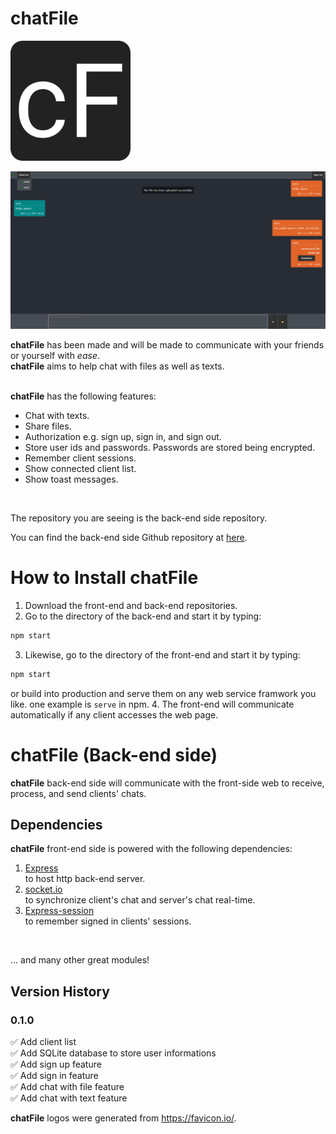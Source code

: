 # chatFile
![logo192.png](/img/logo192.png)
<br>

![front_1.png](/img/front_1.png)
<br>

**chatFile** has been made and will be made to communicate with your friends or yourself with *ease*.  
**chatFile** aims to help chat with files as well as texts.  
<br>

**chatFile** has the following features:
<br>
* Chat with texts.
* Share files.
* Authorization e.g. sign up, sign in, and sign out.
* Store user ids and passwords. Passwords are stored being encrypted.
* Remember client sessions.
* Show connected client list.
* Show toast messages.
<br>

The repository you are seeing is the back-end side repository.  

You can find the back-end side Github repository at [here](https://github.com/dlguswo333/chatFile_front).  

# How to Install chatFile
  1. Download the front-end and back-end repositories.
  2. Go to the directory of the back-end and start it by typing:
  ```bash
  npm start
  ```
  3. Likewise, go to the directory of the front-end and start it by typing:
  ```bash
  npm start
  ```
  or build into production and serve them on any web service framwork you like. one example is ``serve`` in npm. 
  4. The front-end will communicate automatically if any client accesses the web page.

# chatFile (Back-end side)
**chatFile** back-end side will communicate with the front-side web to receive, process, and send clients' chats.
## Dependencies
**chatFile** front-end side is powered with the following dependencies:
  1. [Express](https://expressjs.com/)
    <br>
    to host http back-end server.
  2. [socket.io](https://socket.io/)
    <br>
    to synchronize client's chat and server's chat real-time.
  3. [Express-session](https://www.npmjs.com/package/express-session)
    <br>
    to remember signed in clients' sessions.
<br>
  
... and many other great modules!

## Version History
### 0.1.0
  ✅ Add client list
  <br>
  ✅ Add SQLite database to store user informations
  <br>
  ✅ Add sign up feature
  <br>
  ✅ Add sign in feature
  <br>
  ✅ Add chat with file feature
  <br>
  ✅ Add chat with text feature
<br>

**chatFile** logos were generated from https://favicon.io/.